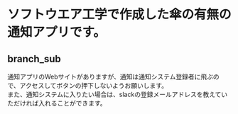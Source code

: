 <h1>ソフトウエア工学で作成した傘の有無の通知アプリです。</h1>
<h2>branch_sub</h2>
<p>
通知アプリのWebサイトがありますが、通知は通知システム登録者に飛ぶので、アクセスしてボタンの押下しないようお願いします。
<br/>
また、通知システムに入りたい場合は、slackの登録メールアドレスを教えていただければ入れることができます。
</p>